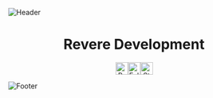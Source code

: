 ![Header](https://cdn.discordapp.com/attachments/461924356881121291/1198719726411595836/image_4.png)

<h1 align="center">Revere Development</h1>
<div align="center">
  <p>
    <div style="display: flex; justify-content: center; align-items: center;">
      <img height="25" src="https://api.visitorbadge.io/api/VisitorHit?user=RevereDevelopment&countColor=%23000000" alt="Profile Views"/>
      <img height="25" src="https://img.shields.io/github/followers/RevereDevelopment?color=000000&style=for-the-badge&logo=github&label=Followers" alt="Followers"/>
      <img height="25" src="https://img.shields.io/github/stars/RevereDevelopment?color=000000&style=for-the-badge&logo=github&label=Stars" alt="Stars"/>
    </div>
  </p>
</div>

![Footer](https://cdn.discordapp.com/attachments/461924356881121291/1198719730773659858/image_5.png)
